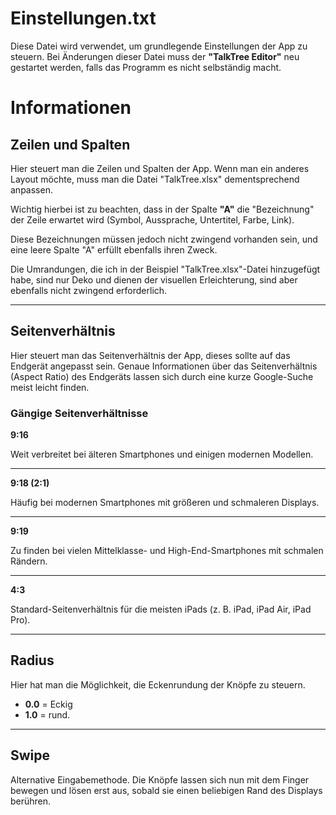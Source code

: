 # Einstellungen.txt

Diese Datei wird verwendet, um grundlegende Einstellungen der App zu steuern. Bei Änderungen dieser Datei muss der **"TalkTree Editor"** neu gestartet werden, falls das Programm es nicht selbständig macht.

# Informationen

## Zeilen und Spalten

Hier steuert man die Zeilen und Spalten der App. Wenn man ein anderes Layout möchte, muss man die Datei "TalkTree.xlsx" dementsprechend anpassen.

Wichtig hierbei ist zu beachten, dass in der Spalte **"A"** die "Bezeichnung" der Zeile erwartet wird (Symbol, Aussprache, Untertitel, Farbe, Link).

Diese Bezeichnungen müssen jedoch nicht zwingend vorhanden sein, und eine leere Spalte "A" erfüllt ebenfalls ihren Zweck.

Die Umrandungen, die ich in der Beispiel "TalkTree.xlsx"-Datei hinzugefügt habe, sind nur Deko und dienen der visuellen Erleichterung, sind aber ebenfalls nicht zwingend erforderlich.

---

## Seitenverhältnis

Hier steuert man das Seitenverhältnis der App, dieses sollte auf das Endgerät angepasst sein. Genaue Informationen über das Seitenverhältnis (Aspect Ratio) des Endgeräts lassen sich durch eine kurze Google-Suche meist leicht finden.

### Gängige Seitenverhältnisse

**9:16**

Weit verbreitet bei älteren Smartphones und einigen modernen Modellen.

---

**9:18 (2:1)**

Häufig bei modernen Smartphones mit größeren und schmaleren Displays.

---

**9:19**

Zu finden bei vielen Mittelklasse- und High-End-Smartphones mit schmalen Rändern.

---

**4:3**

Standard-Seitenverhältnis für die meisten iPads (z. B. iPad, iPad Air, iPad Pro).

---

## Radius

Hier hat man die Möglichkeit, die Eckenrundung der Knöpfe zu steuern.

- **0.0** = Eckig
- **1.0** = rund.

---

## Swipe

Alternative Eingabemethode. Die Knöpfe lassen sich nun mit dem Finger bewegen und lösen erst aus, sobald sie einen beliebigen Rand des Displays berühren.
